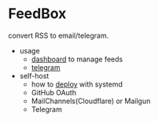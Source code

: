 # FeedBox

convert RSS to email/telegram.

- usage
	- [dashboard](https://feedbox.h11.dev) to manage feeds
	- [telegram](https://t.me/FeedBoxBot)
- self-host
	- how to [deploy](https://github.com/dhcmrlchtdj/feedbox/blob/master/DEPLOYMENT.md) with systemd
	- GitHub OAuth
	- MailChannels(Cloudflare) or Mailgun
	- Telegram

